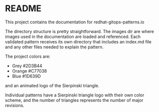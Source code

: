 # README

This project contains the documentation for redhat-gitops-patterns.io

The directory structure is pretty straightforward. The images dir are where images used in the documentation are loaded and referenced. Each validated pattern receives its own directory that includes an index.md file and any other files needed to explain the pattern.

The project colors are:

- Grey #2D3B44
- Orange #C77038
- Blue #1D639D

and an animated logo of the Sierpinski triangle.

Individual patterns have a Sierpinski triangle logo with their own color scheme, and the number of triangles represents the number of major revisions.
